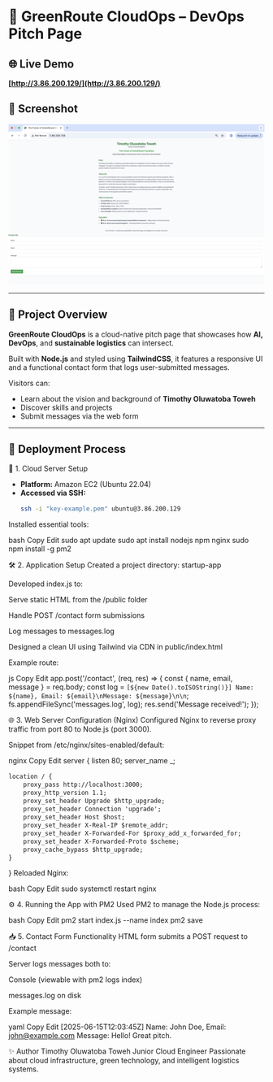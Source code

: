 # 🌱 GreenRoute CloudOps – DevOps Pitch Page

## 🌐 Live Demo  
**[http://3.86.200.129/](http://3.86.200.129/)**

## 📸 Screenshot  
![Rendered Page](./screenshot.png)

---

## 🧩 Project Overview

**GreenRoute CloudOps** is a cloud-native pitch page that showcases how **AI, DevOps**, and **sustainable logistics** can intersect.

Built with **Node.js** and styled using **TailwindCSS**, it features a responsive UI and a functional contact form that logs user-submitted messages.

Visitors can:
- Learn about the vision and background of **Timothy Oluwatoba Toweh**
- Discover skills and projects
- Submit messages via the web form

---

## 🚀 Deployment Process

 🔧 1. Cloud Server Setup
- **Platform:** Amazon EC2 (Ubuntu 22.04)  
- **Accessed via SSH:**
  ```bash
  ssh -i "key-example.pem" ubuntu@3.86.200.129
Installed essential tools:

bash
Copy
Edit
sudo apt update
sudo apt install nodejs npm nginx
sudo npm install -g pm2

🛠️ 2. Application Setup
Created a project directory: startup-app

Developed index.js to:

Serve static HTML from the /public folder

Handle POST /contact form submissions

Log messages to messages.log

Designed a clean UI using Tailwind via CDN in public/index.html

Example route:

js
Copy
Edit
app.post('/contact', (req, res) => {
  const { name, email, message } = req.body;
  const log = `[${new Date().toISOString()}] Name: ${name}, Email: ${email}\nMessage: ${message}\n\n`;
  fs.appendFileSync('messages.log', log);
  res.send('Message received!');
});


🌐 3. Web Server Configuration (Nginx)
Configured Nginx to reverse proxy traffic from port 80 to Node.js (port 3000).

Snippet from /etc/nginx/sites-enabled/default:

nginx
Copy
Edit
server {
    listen 80;
    server_name _;

    location / {
        proxy_pass http://localhost:3000;
        proxy_http_version 1.1;
        proxy_set_header Upgrade $http_upgrade;
        proxy_set_header Connection 'upgrade';
        proxy_set_header Host $host;
        proxy_set_header X-Real-IP $remote_addr;
        proxy_set_header X-Forwarded-For $proxy_add_x_forwarded_for;
        proxy_set_header X-Forwarded-Proto $scheme;
        proxy_cache_bypass $http_upgrade;
    }
}
Reloaded Nginx:

bash
Copy
Edit
sudo systemctl restart nginx


⚙️ 4. Running the App with PM2
Used PM2 to manage the Node.js process:

bash
Copy
Edit
pm2 start index.js --name index
pm2 save


📥 5. Contact Form Functionality
HTML form submits a POST request to /contact

Server logs messages both to:

Console (viewable with pm2 logs index)

messages.log on disk

Example message:

yaml
Copy
Edit
[2025-06-15T12:03:45Z] Name: John Doe, Email: john@example.com
Message: Hello! Great pitch.


✨ Author
Timothy Oluwatoba Toweh
Junior Cloud Engineer
Passionate about cloud infrastructure, green technology, and intelligent logistics systems.